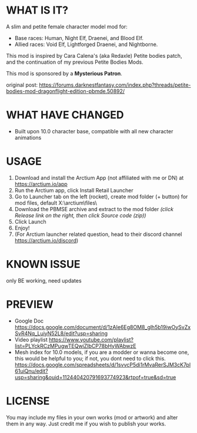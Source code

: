 # WHAT IS IT?
A slim and petite female character model mod for:
* Base races: Human, Night Elf, Draenei, and Blood Elf.
* Allied races: Void Elf, Lightforged Draenei, and Nightborne.

This mod is inspired by Cara Calena's (aka Redaxle) Petite bodies patch, and the continuation of my previous Petite Bodies Mods.

This mod is sponsored by a __Mysterious Patron__.

original post: https://forums.darknestfantasy.com/index.php?threads/petite-bodies-mod-dragonflight-edition-pbmde.50892/


# WHAT HAVE CHANGED

* Built upon 10.0 character base, compatible with all new character animations

# USAGE

1. Download and install the Arctium App (not affiliated with me or DN) at https://arctium.io/app
2. Run the Arctium app, click Install Retail Launcher
3. Go to Launcher tab on the left (rocket), create mod folder (+ button) for mod files, default X:\arctium\files\
4. Download the PBMSE archive and extract to the mod folder _(click Release link on the right, then click Source code (zip))_
5. Click Launch
6. Enjoy!
7. (For Arctium launcher related question, head to their discord channel https://arctium.io/discord)

# KNOWN ISSUE
only BE working, need updates

# PREVIEW
* Google Doc
https://docs.google.com/document/d/1zAIe6Eg8OM8_glh5b19iwOySvZxSvR4Nq_LuiyN52L8/edit?usp=sharing
* Video playlist
https://www.youtube.com/playlist?list=PLYckRCzMPugwTEQwiZIbCP78bHyWAbwzE
* Mesh index for 10.0 models, if you are a modder or wanna become one, this would be helpful to you; if not, you dont need to click this.
https://docs.google.com/spreadsheets/d/1svvcP5di1rMvaRerSJM3cK7pl61uiQnu/edit?usp=sharing&ouid=112440420791693774923&rtpof=true&sd=true

# LICENSE
You may include my files in your own works (mod or artwork) and alter them in any way. Just credit me if you wish to publish your works.
